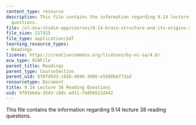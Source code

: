 ```yaml
---
content_type: resource
description: This file contains the information regarding 9.14 lecture 38 reading
  questions.
file: /ol-ocw-studio-app/courses/9-14-brain-structure-and-its-origins-spring-2014/9f01b6da3543c8dcad1174d569132442_MIT9_14S14_Lec38ReadQue.pdf
file_size: 217415
file_type: application/pdf
learning_resource_types:
- Readings
license: https://creativecommons.org/licenses/by-nc-sa/4.0/
ocw_type: OCWFile
parent_title: Readings
parent_type: CourseSection
parent_uid: b70fd933-c826-d046-3486-e5588b6773ad
resourcetype: Document
title: 9.14 Lecture 38 Reading Questions
uid: 9f01b6da-3543-c8dc-ad11-74d569132442
---
```

This file contains the information regarding 9.14 lecture 38 reading questions.